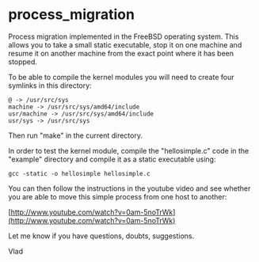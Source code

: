 process_migration
=================

Process migration implemented in the FreeBSD operating system. This allows you to take a small static executable, stop it on one machine and resume it on another machine from the exact point where it has been stopped.

To be able to compile the kernel modules you will need to create four symlinks in this directory:

```
@ -> /usr/src/sys
machine -> /usr/src/sys/amd64/include
usr/machine -> /usr/src/sys/amd64/include
usr/sys -> /usr/src/sys
```

Then run "make" in the current directory.

In order to test the kernel module, compile the "hellosimple.c" code in the "example" directory
and compile it as a static executable using:
```
gcc -static -o hellosimple hellosimple.c
```
You can then follow the instructions in the youtube video and see whether you are able to move
this simple process from one host to another:

[http://www.youtube.com/watch?v=0am-5noTrWk](http://www.youtube.com/watch?v=0am-5noTrWk)

Let me know if you have questions, doubts, suggestions.

Vlad
